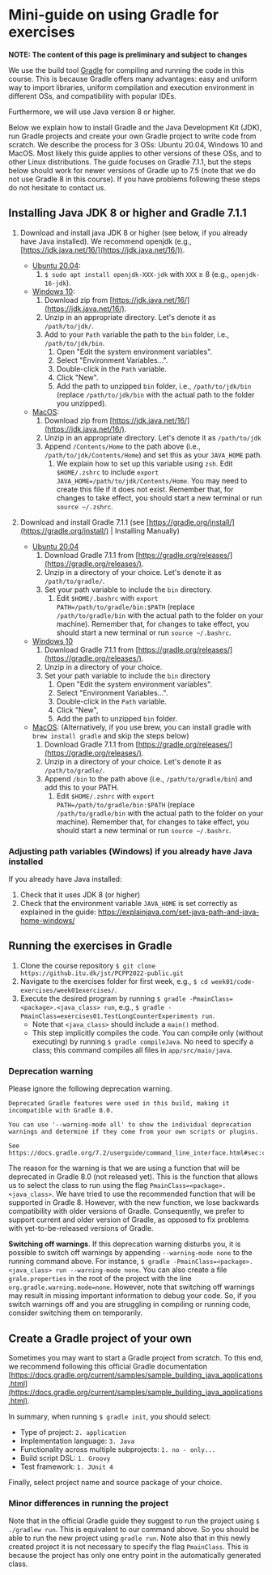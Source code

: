 # Mini-guide on using Gradle for exercises

**NOTE: The content of this page is preliminary and subject to changes**

We use the build tool [Gradle](https://gradle.org/) for compiling and running the code in this course.
This is because Gradle offers many advantages: easy and uniform way to import libraries, uniform compilation and execution environment in different OSs, and compatibility with popular IDEs. 

Furthermore, we will use Java version 8 or higher.

Below we explain how to install Gradle and the Java Development Kit (JDK), run Gradle projects and create your own Gradle project to write code from scratch. We describe the process for 3 OSs: Ubuntu 20.04, Windows 10 and MacOS. Most likely this guide applies to other versions of these OSs, and to other Linux distributions. The guide focuses on Gradle 7.1.1, but the steps below should work for newer versions of Gradle up to 7.5 (note that we do not use Gradle 8 in this course). If you have problems following these steps do not hesitate to contact us.

## Installing Java JDK 8 or higher and Gradle 7.1.1

1. Download and install java JDK 8 or higher (see below, if you already have Java installed). We recommend openjdk (e.g., [https://jdk.java.net/16/](https://jdk.java.net/16/)).
   - <u>Ubuntu 20.04</u>: 
	 1. `$ sudo apt install openjdk-XXX-jdk` with `XXX` ≥ 8 (e.g., `openjdk-16-jdk`).
   - <u>Windows 10</u>:
     1. Download zip from [https://jdk.java.net/16/](https://jdk.java.net/16/).
     2. Unzip in an appropriate directory. Let's denote it as `/path/to/jdk/`.
     3. Add to your `Path` variable the path to the `bin` folder, i.e., `/path/to/jdk/bin`.
		1. Open "Edit the system environment variables".
		2. Select "Environment Variables...".
        3. Double-click in the `Path` variable.
        4. Click "New".
		5. Add the path to unzipped `bin` folder, i.e., `/path/to/jdk/bin` (replace `/path/to/jdk/bin` with the actual path to the folder you unzipped).
   - <u>MacOS</u>:
     1. Download zip from [https://jdk.java.net/16/](https://jdk.java.net/16/).
     2. Unzip in an appropriate directory. Let's denote it as `/path/to/jdk` <!-- ~/PCPP/jdk-16.0.2.jdk -->
     3. Append `/Contents/Home` to the path above (i.e., `/path/to/jdk/Contents/Home`) and set this as your `JAVA_HOME` path.
		1. We explain how to set up this variable using `zsh`. 
		   Edit `$HOME/.zshrc` to include `export JAVA_HOME=/path/to/jdk/Contents/Home`. You may need to create this file if it does not exist.
		   Remember that, for changes to take effect, you should start a new terminal or run `source ~/.zshrc`.

2. Download and install Gradle 7.1.1 (see [https://gradle.org/install/](https://gradle.org/install/) | Installing Manually)
   
   - <u>Ubuntu 20.04</u>
	 1. Download Gradle 7.1.1 from [https://gradle.org/releases/](https://gradle.org/releases/).
	 2. Unzip in a directory of your choice. Let's denote it as `/path/to/gradle/`.
	 3. Set your path variable to include the `bin` directory.
		 1. Edit `$HOME/.bashrc` with `export PATH=/path/to/gradle/bin:$PATH` (replace `/path/to/gradle/bin` with the actual path to the folder on your machine).
		    Remember that, for changes to take effect, you should start a new terminal or run `source ~/.bashrc`.  
   - <u>Windows 10</u>
	 1. Download Gradle 7.1.1 from [https://gradle.org/releases/](https://gradle.org/releases/).
	 2. Unzip in a directory of your choice.
	 3. Set your path variable to include the `bin` directory
		 1. Open "Edit the system environment variables".
		 2. Select "Environment Variables...".
		 3. Double-click in the `Path` variable.
		 4. Click "New", 
		 5. Add the path to unzipped `bin` folder.
   - <u>MacOS</u>: (Alternatively, if you use brew, you can install gradle with `brew install gradle` and skip the steps below)
	 1. Download Gradle 7.1.1 from [https://gradle.org/releases/](https://gradle.org/releases/).
	 2. Unzip in a directory of your choice. Let's denote it as `/path/to/gradle/`.
	 3. Append `/bin` to the path above (i.e., `/path/to/gradle/bin`) and add this to your PATH.
		 1. Edit `$HOME/.zshrc` with `export PATH=/path/to/gradle/bin:$PATH` (replace `/path/to/gradle/bin` with the actual path to the folder on your machine). Remember that, for changes to take effect, you should start a new terminal or run `source ~/.bashrc`.  


### Adjusting path variables (Windows) if you already have Java installed

If you already have Java installed:
1. Check that it uses JDK 8 (or higher)
2. Check that the environment variable `JAVA_HOME` is set correctly as explained in the guide: https://explainjava.com/set-java-path-and-java-home-windows/


## Running the exercises in Gradle

1. Clone the course repository `$ git clone https://github.itu.dk/jst/PCPP2022-public.git`
1. Navigate to the exercises folder for first week, e.g., `$ cd week01/code-exercises/week01exercises/`.
2. Execute the desired program by running `$ gradle -PmainClass=<package>.<java_class> run`, e.g., `$ gradle -PmainClass=exercises01.TestLongCounterExperiments run`.
   - Note that `<java_class>` should include a `main()` method.
   - This step implicitly compiles the code. You can compile only (without executing) by running `$ gradle compileJava`. No need to specify a class; this command compiles all files in `app/src/main/java`.
   
### Deprecation warning

Please ignore the following deprecation warning.

```
Deprecated Gradle features were used in this build, making it incompatible with Gradle 8.0.

You can use '--warning-mode all' to show the individual deprecation warnings and determine if they come from your own scripts or plugins.

See https://docs.gradle.org/7.2/userguide/command_line_interface.html#sec:command_line_warnings
```

The reason for the warning is that we are using a function that will be deprecated in Gradle 8.0 (not released yet).
This is the function that allows us to select the class to run using the flag `PmainClass=<package>.<java_class>`.
We have tried to use the recommended function that will be supported in Gradle 8.
However, with the new function, we lose backwards compatibility with older versions of Gradle.
Consequently, we prefer to support current and older version of Gradle, as opposed to fix problems with yet-to-be-released versions of Gradle.


**Switching off warnings**. If this deprecation warning disturbs you, it is possible to switch off warnings by appending `--warning-mode none` to the running command above. For instance, `$ gradle -PmainClass=<package>.<java_class> run --warning-mode none`.
You can also create a file `grale.properties` in the root of the project with the line `org.gradle.warning.mode=none`.
However, note that switching off warnings may result in missing important information to debug your code.
So, if you switch warnings off and you are struggling in compiling or running code, consider switching them on temporarily.


## Create a Gradle project of your own

Sometimes you may want to start a Gradle project from scratch. To this end, we recommend following this official Gradle documentation [https://docs.gradle.org/current/samples/sample_building_java_applications.html](https://docs.gradle.org/current/samples/sample_building_java_applications.html).

In summary, when running `$ gradle init`, you should select:

- Type of project: `2. application`
- Implementation language: `3. Java`
- Functionality across multiple subprojects: `1. no - only...`
- Build script DSL: `1. Groovy`
- Test framework: `1. JUnit 4`

Finally, select project name and source package of your choice.

### Minor differences in running the project

Note that in the official Gradle guide they suggest to run the project using `$ ./gradlew run`. This is equivalent to our command above. So you should be able to run the new project using `gradle run`.
Note also that in this newly created project it is not necessary to specify the flag `PmainClass`. This is because the project has only one entry point in the automatically generated class.

